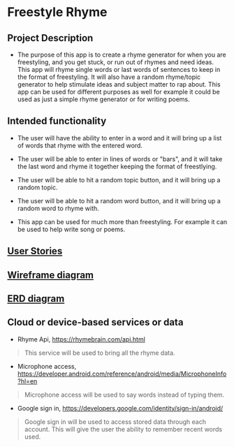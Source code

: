 # Freestyle Rhyme

## Project Description
 
* The purpose of this app is to create a rhyme generator for when you are freestyling, and you get stuck, or run out of rhymes and need ideas. This app will rhyme single words or last words of sentences to keep in the format of freestyling. It will also have a random rhyme/topic generator to help stimulate ideas and subject matter to rap about. This app can be used for different purposes as well for example it could be used as just a simple rhyme generator or for writing poems.

## Intended functionality
* The user will have the ability to enter in a word and it will bring up a list of words that rhyme with the entered word.

* The user will be able to enter in lines of words or "bars", and it will take the last word and rhyme it together keeping the format of freestlying. 

* The user will be able to hit a random topic button, and it will bring up a random topic.

* The user will be able to hit a random word button, and it will bring up a random word to rhyme with.

* This app can be used for much more than freestyling. For example it can be used to help write song or poems.

## [User Stories](user-stories.md)

## [Wireframe diagram](wireframe.md)

## [ERD diagram](erd.md)

## Cloud or device-based services or data

* Rhyme Api, https://rhymebrain.com/api.html
> This service will be used to bring all the rhyme data.

* Microphone access, https://developer.android.com/reference/android/media/MicrophoneInfo?hl=en
> Microphone access will be used to say words instead of typing them. 

* Google sign in, https://developers.google.com/identity/sign-in/android/
> Google sign in will be used to access stored data through each account. This will give the user the ability to remember recent words used. 